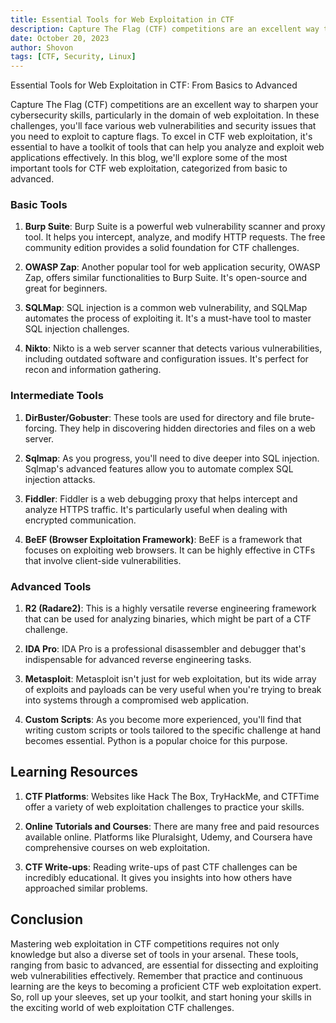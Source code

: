 ```yaml
---
title: Essential Tools for Web Exploitation in CTF
description: Capture The Flag (CTF) competitions are an excellent way to sharpen your cybersecurity skills, particularly in the domain of web exploitation. In these challenges, you'll face various web vulnerabilities and security issues that you need to exploit to capture flags. To excel in CTF web exploitation, it's essential to have a toolkit of tools that can help you analyze and exploit web applications effectively. In this blog, we'll explore some of the most important tools for CTF web exploitation, categorized from basic to advanced.
date: October 20, 2023
author: Shovon
tags: [CTF, Security, Linux]
---
```

Essential Tools for Web Exploitation in CTF: From Basics to Advanced


Capture The Flag (CTF) competitions are an excellent way to sharpen your cybersecurity skills, particularly in the domain of web exploitation. In these challenges, you'll face various web vulnerabilities and security issues that you need to exploit to capture flags. To excel in CTF web exploitation, it's essential to have a toolkit of tools that can help you analyze and exploit web applications effectively. In this blog, we'll explore some of the most important tools for CTF web exploitation, categorized from basic to advanced.

### Basic Tools

1. **Burp Suite**: Burp Suite is a powerful web vulnerability scanner and proxy tool. It helps you intercept, analyze, and modify HTTP requests. The free community edition provides a solid foundation for CTF challenges.

2. **OWASP Zap**: Another popular tool for web application security, OWASP Zap, offers similar functionalities to Burp Suite. It's open-source and great for beginners.

3. **SQLMap**: SQL injection is a common web vulnerability, and SQLMap automates the process of exploiting it. It's a must-have tool to master SQL injection challenges.

4. **Nikto**: Nikto is a web server scanner that detects various vulnerabilities, including outdated software and configuration issues. It's perfect for recon and information gathering.

### Intermediate Tools

1. **DirBuster/Gobuster**: These tools are used for directory and file brute-forcing. They help in discovering hidden directories and files on a web server.

2. **Sqlmap**: As you progress, you'll need to dive deeper into SQL injection. Sqlmap's advanced features allow you to automate complex SQL injection attacks.

3. **Fiddler**: Fiddler is a web debugging proxy that helps intercept and analyze HTTPS traffic. It's particularly useful when dealing with encrypted communication.

4. **BeEF (Browser Exploitation Framework)**: BeEF is a framework that focuses on exploiting web browsers. It can be highly effective in CTFs that involve client-side vulnerabilities.

### Advanced Tools

1. **R2 (Radare2)**: This is a highly versatile reverse engineering framework that can be used for analyzing binaries, which might be part of a CTF challenge.

2. **IDA Pro**: IDA Pro is a professional disassembler and debugger that's indispensable for advanced reverse engineering tasks.

3. **Metasploit**: Metasploit isn't just for web exploitation, but its wide array of exploits and payloads can be very useful when you're trying to break into systems through a compromised web application.

4. **Custom Scripts**: As you become more experienced, you'll find that writing custom scripts or tools tailored to the specific challenge at hand becomes essential. Python is a popular choice for this purpose.

## Learning Resources

1. **CTF Platforms**: Websites like Hack The Box, TryHackMe, and CTFTime offer a variety of web exploitation challenges to practice your skills.

2. **Online Tutorials and Courses**: There are many free and paid resources available online. Platforms like Pluralsight, Udemy, and Coursera have comprehensive courses on web exploitation.

3. **CTF Write-ups**: Reading write-ups of past CTF challenges can be incredibly educational. It gives you insights into how others have approached similar problems.

## Conclusion

Mastering web exploitation in CTF competitions requires not only knowledge but also a diverse set of tools in your arsenal. These tools, ranging from basic to advanced, are essential for dissecting and exploiting web vulnerabilities effectively. Remember that practice and continuous learning are the keys to becoming a proficient CTF web exploitation expert. So, roll up your sleeves, set up your toolkit, and start honing your skills in the exciting world of web exploitation CTF challenges.
